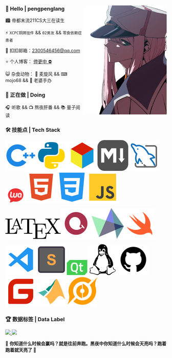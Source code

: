 

### 👋 Hello | pengpenglang<img align="right" alt="" src="./img/avatar_back-3.jpg" style="@media (min-width: 960px){display:none;}" width="260px" height="340px"/>
🏙 帝都末流211CS大三在读生

⚡ `XCPC铜牌挂件` && `02男友` && `零食依赖症患者`

💬 扣扣邮箱：[2300546456@qq.com](mailto:2300546456@qq.com)

⭐ 个人博客： [停更中 ⛔](https://pengpenglang.cn/)

😺 杂食动物： 🍦 麦旋风 && ⌨ mojo68 && 🎁 老婆手办

### 🎨 正在做 | Doing

🎧️ 听歌 && 📺 熬夜肝番 && 📚︎ 量子阅读

### 🛠 技能点 | Tech Stack

![](./img/cpp.svg)![](./img/Python.svg)![](./img/algorithm.svg)![](./img/markdown.svg)![](./img/mysql.svg)<img src="./img/lua.jpg" alt="html" width="64px" />![](./img/HTML5.svg)![](./img/css.svg)![](./img/js.svg)

![](./img/LaTex.svg)![](./img/echarts.svg)![](./img/HighCharts.svg)![](./img/swift.svg)

![](./img/vscode.svg)![](./img/Sublime.svg)<img src="./img/qt.jpg" width="64px" />![](./img/linux.svg)![](./img/github.svg)![](./img/码云.svg)![](./img/matlab.svg)![](./img/wangzhe.svg)



### 🏆  数据标签 | Data Label

<a href="https://github.com/anuraghazra/github-readme-stats">
  <img src="https://github-readme-stats.vercel.app/api?username=pengpenglang&count_private=true&show_icons=true&theme=flag-india&show_owner=true" style="width:50%!important" / >

</a>

<a href="https://github.com/anuraghazra/github-readme-stats">
  <img src="https://github-readme-stats.vercel.app/api/top-langs/?username=pengpenglang&layout=compact&hide=html"/>
</a>

📢 **你知道什么时候会赢吗？就是往前奔跑。黑夜中你知道什么时候会天亮吗？跑着跑着就天亮了 🏃**

